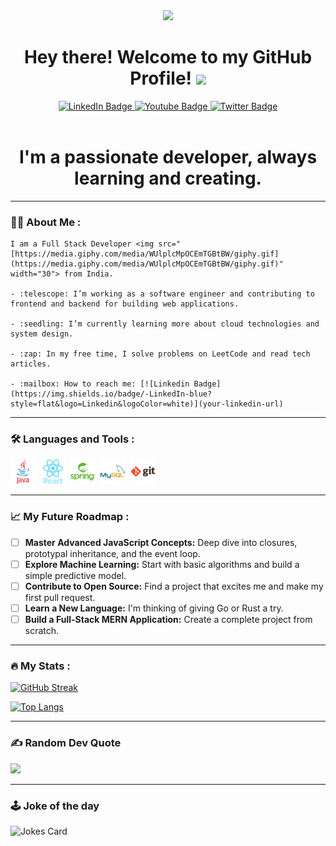 <div id="header" align="center">
  <img src="https://media.giphy.com/media/M9gbBd9nbDrOTu1Jx5/giphy.gif" width="100"/>
  <h1>
    Hey there! Welcome to my GitHub Profile!
    <img src="https://emojis.slackmojis.com/emojis/images/1531849430/4246/blob-sunglasses.gif?1531849430" width="30"/>
  </h1>
  <div id="badges">
    <a href="your-linkedin-url">
      <img src="https://img.shields.io/badge/LinkedIn-blue?style=for-the-badge&logo=linkedin&logoColor=white" alt="LinkedIn Badge"/>
    </a>
    <a href="your-youtube-url">
      <img src="https://img.shields.io/badge/YouTube-red?style=for-the-badge&logo=youtube&logoColor=white" alt="Youtube Badge"/>
    </a>
    <a href="your-twitter-url">
      <img src="https://img.shields.io/badge/Twitter-blue?style=for-the-badge&logo=twitter&logoColor=white" alt="Twitter Badge"/>
    </a>
  </div>
  <img src="https://komarev.com/ghpvc/?username=your-github-username&style=flat-square&color=blue" alt=""/>
  <h1>
    I'm a passionate developer, always learning and creating.
  </h1>
</div>

---

### :man_technologist: About Me :
```
I am a Full Stack Developer <img src="[https://media.giphy.com/media/WUlplcMpOCEmTGBtBW/giphy.gif](https://media.giphy.com/media/WUlplcMpOCEmTGBtBW/giphy.gif)" width="30"> from India.

- :telescope: I’m working as a software engineer and contributing to frontend and backend for building web applications.

- :seedling: I’m currently learning more about cloud technologies and system design.

- :zap: In my free time, I solve problems on LeetCode and read tech articles.

- :mailbox: How to reach me: [![Linkedin Badge](https://img.shields.io/badge/-LinkedIn-blue?style=flat&logo=Linkedin&logoColor=white)](your-linkedin-url)
```

---

### :hammer_and_wrench: Languages and Tools :
<div>
  <img src="https://github.com/devicons/devicon/blob/master/icons/java/java-original-wordmark.svg" title="Java" alt="Java" width="40" height="40"/>&nbsp;
  <img src="https://github.com/devicons/devicon/blob/master/icons/react/react-original-wordmark.svg" title="React" alt="React" width="40" height="40"/>&nbsp;
  <img src="https://github.com/devicons/devicon/blob/master/icons/spring/spring-original-wordmark.svg" title="Spring" alt="Spring" width="40" height="40"/>&nbsp;
  <img src="https://github.com/devicons/devicon/blob/master/icons/mysql/mysql-original-wordmark.svg" title="MySQL"  alt="MySQL" width="40" height="40"/>&nbsp;
  <img src="https://github.com/devicons/devicon/blob/master/icons/git/git-original-wordmark.svg" title="Git" **alt="Git" width="40" height="40"/>
</div>

---

### :chart_with_upwards_trend: My Future Roadmap :
- [ ] **Master Advanced JavaScript Concepts:** Deep dive into closures, prototypal inheritance, and the event loop.
- [ ] **Explore Machine Learning:** Start with basic algorithms and build a simple predictive model.
- [ ] **Contribute to Open Source:** Find a project that excites me and make my first pull request.
- [ ] **Learn a New Language:** I'm thinking of giving Go or Rust a try.
- [ ] **Build a Full-Stack MERN Application:** Create a complete project from scratch.

---

### :fire: My Stats :
[![GitHub Streak](http://github-readme-streak-stats.herokuapp.com?user=your-github-username&theme=dark&background=000000)](https://git.io/streak-stats)

[![Top Langs](https://github-readme-stats.vercel.app/api/top-langs/?username=your-github-username&layout=compact&theme=vision-friendly-dark)](https://github.com/anuraghazra/github-readme-stats)

---

### :writing_hand: Random Dev Quote
![](https://quotes-github-readme.vercel.app/api?type=horizontal&theme=dark)

---

### :joystick: Joke of the day
<img src="https://readme-jokes.vercel.app/api?theme=radical" alt="Jokes Card" />
